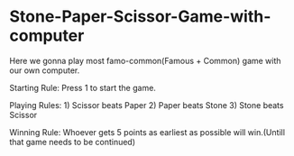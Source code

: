 # Stone-Paper-Scissor-Game-with-computer
Here we gonna play most famo-common(Famous + Common) game with our own computer.

Starting Rule: Press 1 to start the game.

Playing Rules: 1) Scissor beats Paper
               2) Paper beats Stone
               3) Stone beats Scissor

Winning Rule: Whoever gets 5 points as earliest as possible will win.(Untill that game needs to be continued)
